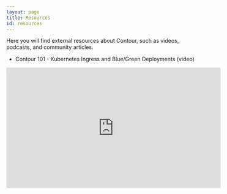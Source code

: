 ```yaml
---
layout: page
title: Resources
id: resources
---
```

Here you will find external resources about Contour, such as videos, podcasts, and community articles.

* Contour 101 - Kubernetes Ingress and Blue/Green Deployments (video)

<iframe width="560" height="315" src="https://www.youtube.com/embed/xUJbTnN3Dmw" frameborder="0" allow="accelerometer; autoplay; encrypted-media; gyroscope; picture-in-picture" allowfullscreen></iframe>